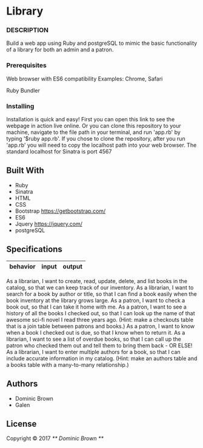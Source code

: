 # Library

### DESCRIPTION

Build a web app using Ruby and postgreSQL to mimic the basic functionality of a library for both an admin and a patron.

### Prerequisites

Web browser with ES6 compatibility
Examples: Chrome, Safari

Ruby <!--VERSION HERE-->
Bundler

### Installing

Installation is quick and easy! First you can open this link <!--HEROKU LINK HERE--> to see the webpage in action live online. Or you can clone this repository to your machine, navigate to the file path in your terminal, and run 'app.rb' by typing '$ruby app.rb'. If you chose to clone the repository, after you run 'app.rb' you will need to copy the localhost path into your web browser. The standard localhost for Sinatra is port 4567

## Built With

* Ruby
* Sinatra
* HTML
* CSS
* Bootstrap https://getbootstrap.com/
* ES6
* Jquery https://jquery.com/
* postgreSQL

## Specifications

| behavior |  input   |  output  |
|----------|:--------:|:--------:|

As a librarian, I want to create, read, update, delete, and list books in the catalog, so that we can keep track of our inventory.
As a librarian, I want to search for a book by author or title, so that I can find a book easily when the book inventory at the library grows large.
As a patron, I want to check a book out, so that I can take it home with me.
As a patron, I want to see a history of all the books I checked out, so that I can look up the name of that awesome sci-fi novel I read three years ago. (Hint: make a checkouts table that is a join table between patrons and books.)
As a patron, I want to know when a book I checked out is due, so that I know when to return it.
As a librarian, I want to see a list of overdue books, so that I can call up the patron who checked them out and tell them to bring them back - OR ELSE!
As a librarian, I want to enter multiple authors for a book, so that I can include accurate information in my catalog. (Hint: make an authors table and a books table with a many-to-many relationship.)

## Authors

* Dominic Brown
* Galen

## License

Copyright © 2017 _** Dominic Brown **_
